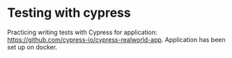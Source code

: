 # Testing with cypress

Practicing writing tests with Cypress for application:
https://github.com/cypress-io/cypress-realworld-app.
Application has been set up on docker.
